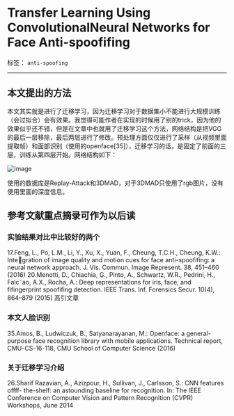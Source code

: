 ﻿# Transfer Learning Using ConvolutionalNeural Networks for Face Anti-spoofifing   

标签： `anti-spoofing`

---

## 本文提出的方法  

本文其实就是进行了迁移学习，因为迁移学习对于数据集小不能进行大规模训练（会过拟合）会有效果。我觉得可能作者在实现的时候用了别的trick，因为他的效果似乎还不错，但是在文章中也就用了迁移学习这个方法，网络结构是把VGG的最后一层移除，最后两层进行了修改。预处理方面仅仅进行了采样（从视频里面提取帧）和面部识别（使用的openface[35]），迁移学习的话，是固定了前面的三层，训练从第四层开始。网络结构如下：  

![image](http://wx2.sinaimg.cn/large/005Dd0fOgy1g6tjcun103j30fe06idho.jpg)

使用的数据库是Replay-Attack和3DMAD，对于3DMAD只使用了rgb图片，没有使用里面的深度信息。

## 参考文献重点摘录可作为以后读  

### 实验结果对比中比较好的两个  

17.Feng, L., Po, L.M., Li, Y., Xu, X., Yuan, F., Cheung, T.C.H., Cheung, K.W.: Integration of image quality and motion cues for face anti-spoofifing: a neural network approach. J. Vis. Commun. Image Represent. 38, 451–460 (2016)
20.Menotti, D., Chiachia, G., Pinto, A., Schwartz, W.R., Pedrini, H., Falc˜ao, A.X.,
Rocha, A.: Deep representations for iris, face, and fifingerprint spoofifing detection.
IEEE Trans. Inf. Forensics Secur. 10(4), 864–879 (2015) 高引文章

### 本文人脸识别
35.Amos, B., Ludwiczuk, B., Satyanarayanan, M.: Openface: a general-purpose face
recognition library with mobile applications. Technical report, CMU-CS-16-118,
CMU School of Computer Science (2016)

### 关于迁移学习介绍
26.Sharif Razavian, A., Azizpour, H., Sullivan, J., Carlsson, S.: CNN features offff-
the-shelf: an astounding baseline for recognition. In: The IEEE Conference on
Computer Vision and Pattern Recognition (CVPR) Workshops, June 2014








